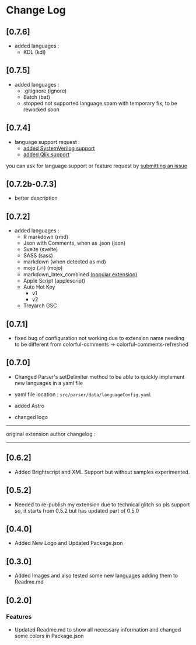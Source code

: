 # Change Log

## [0.7.6]

* added languages :
    * KDL (kdl)

## [0.7.5]

* added languages :
    * .gitignore (ignore)
    * Batch (bat)
    * stopped not supported language spam with temporary fix, to be reworked soon

## [0.7.4]
* language support request :
    * [added SystemVerilog support](https://github.com/allemand-instable/Colorful-Comments/issues/2)
    * [added Qlik support](https://github.com/allemand-instable/Colorful-Comments/issues/1)

you can ask for language support or feature request by [submitting an issue](https://github.com/allemand-instable/Colorful-Comments/issues)

## [0.7.2b-0.7.3]
* better description

## [0.7.2]

* added languages :
    * R markdown (rmd)
    * Json with Comments, when as .json (json)
    * Svelte (svelte)
    * SASS (sass)
    * markdown (when detected as md)
    * mojo (.🔥) (mojo)
    * markdown_latex_combined [(popular extension)](https://marketplace.visualstudio.com/items?itemName=James-Yu.latex-workshop)
    * Apple Script (applescript)
    * Auto Hot Key
        * v1
        * v2
    * Treyarch GSC

## [0.7.1]

* fixed bug of configuration not working due to extension name needing to be different from colorful-comments → colorful-comments-refreshed

## [0.7.0]

* Changed Parser's setDelimiter method to be able to quickly implement new languages in a yaml file

* yaml file location : `src/parser/data/languageConfig.yaml`

* added Astro

* changed logo

---

original extension author changelog :

---

## [0.6.2]
* Added Brightscript and XML Support but without samples experimented.

## [0.5.2]
* Needed to re-publish my extension due to technical glitch so pls support so, it starts from 0.5.2 but has updated part of 0.5.0

## [0.4.0]
* Added New Logo and Updated Package.json

## [0.3.0]
* Added Images and also tested some new languages adding them to Readme.md

## [0.2.0] 
### Features
* Updated Readme.md to show all necessary information and changed some colors in Package.json 